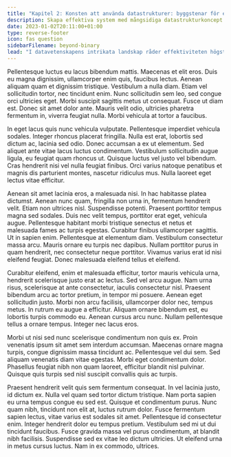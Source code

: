 ```yaml
---
title: "Kapitel 2: Konsten att använda datastrukturer: byggstenar för effektivitet"
description: Skapa effektiva system med mångsidiga datastrukturkoncept.
date: 2023-01-02T20:11:00+01:00
type: reverse-footer
icon: fas question
sidebarFilename: beyond-binary
lead: "I datavetenskapens intrikata landskap råder effektiviteten högst. Inom dess område ligger hörnstenen för optimering: datastrukturer. Dessa geniala konstruktioner fungerar som grunden på vilken effektiva system byggs, och orkestrerar den invecklade dansen mellan lagring, hämtning och manipulation av information. Låt oss ge oss ut på en resa genom labyrinten av mångsidiga datastrukturkoncept, reda ut deras hemligheter och utöva sin kraft för att skapa system som överskrider enbart funktionalitet för att uppnå beräkningsmässig elegans."
---
```

Pellentesque luctus eu lacus bibendum mattis. Maecenas et elit eros. Duis eu magna dignissim, ullamcorper enim quis, faucibus lectus. Aenean aliquam quam et dignissim tristique. Vestibulum a nulla diam. Etiam vel sollicitudin tortor, nec tincidunt enim. Nunc sollicitudin sem leo, sed congue orci ultricies eget. Morbi suscipit sagittis metus ut consequat. Fusce ut diam est. Donec sit amet dolor ante. Mauris velit odio, ultricies pharetra fermentum in, viverra feugiat nulla. Morbi vehicula at tortor a faucibus.

In eget lacus quis nunc vehicula vulputate. Pellentesque imperdiet vehicula sodales. Integer rhoncus placerat fringilla. Nulla est erat, lobortis sed dictum ac, lacinia sed odio. Donec accumsan a ex ut elementum. Sed aliquet ante vitae lacus luctus condimentum. Vestibulum sollicitudin augue ligula, eu feugiat quam rhoncus ut. Quisque luctus vel justo vel bibendum. Cras hendrerit nisi vel nulla feugiat finibus. Orci varius natoque penatibus et magnis dis parturient montes, nascetur ridiculus mus. Nulla laoreet eget lectus vitae efficitur.

Aenean sit amet lacinia eros, a malesuada nisi. In hac habitasse platea dictumst. Aenean nunc quam, fringilla non urna in, fermentum hendrerit velit. Etiam non ultrices nisl. Suspendisse potenti. Praesent porttitor tempus magna sed sodales. Duis nec velit tempus, porttitor erat eget, vehicula augue. Pellentesque habitant morbi tristique senectus et netus et malesuada fames ac turpis egestas. Curabitur finibus ullamcorper sagittis. Ut in sapien enim. Pellentesque at elementum diam. Vestibulum consectetur massa arcu. Mauris ornare eu turpis nec dapibus. Nullam porttitor purus in quam hendrerit, nec consectetur neque porttitor. Vivamus varius erat id nisi eleifend feugiat. Donec malesuada eleifend tellus et eleifend.

Curabitur eleifend, enim et malesuada efficitur, tortor mauris vehicula urna, hendrerit scelerisque justo erat ac lectus. Sed vel arcu augue. Nam urna risus, scelerisque at ante consectetur, iaculis consectetur nisl. Praesent bibendum arcu ac tortor pretium, in tempor mi posuere. Aenean eget sollicitudin justo. Morbi non arcu facilisis, ullamcorper dolor nec, tempus metus. In rutrum eu augue a efficitur. Aliquam ornare bibendum est, eu lobortis turpis commodo eu. Aenean cursus arcu nunc. Nullam pellentesque tellus a ornare tempus. Integer nec lacus eros.

Morbi ut nisi sed nunc scelerisque condimentum non quis ex. Proin venenatis ipsum sit amet sem interdum accumsan. Maecenas ornare magna turpis, congue dignissim massa tincidunt ac. Pellentesque vel dui sem. Sed aliquam venenatis diam vitae egestas. Morbi eget condimentum dolor. Phasellus feugiat nibh non quam laoreet, efficitur blandit nisl pulvinar. Quisque quis turpis sed nisl suscipit convallis quis ac turpis.

Praesent hendrerit velit quis sem fermentum consequat. In vel lacinia justo, id dictum ex. Nulla vel quam sed tortor dictum tristique. Nam porta sapien eu urna tempus congue eu sed est. Quisque et condimentum purus. Nunc quam nibh, tincidunt non elit at, luctus rutrum dolor. Fusce fermentum sapien lectus, vitae varius est sodales sit amet. Pellentesque id consectetur enim. Integer hendrerit dolor eu tempus pretium. Vestibulum sed mi ut dui tincidunt faucibus. Fusce gravida massa vel purus condimentum, at blandit nibh facilisis. Suspendisse sed ex vitae leo dictum ultricies. Ut eleifend urna in metus cursus luctus. Nam in ex commodo, ultrices.